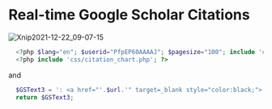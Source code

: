 # Real-time Google Scholar Citations

![Xnip2021-12-22_09-07-15](https://user-images.githubusercontent.com/31528604/147017664-9b1b720d-ed2c-4a1b-914d-a6e78775f732.jpg)

```php
  <?php $lang="en"; $userid="PfpEP60AAAAJ"; $pagesize="100"; include 'css/curl.php'; ?>
  <?php include 'css/citation_chart.php'; ?> 
```

and 

```php
  $GSText3 = ': <a href="'.$url.'" target=_blank style="color:black;">'.$citations.'</a>';
  return $GSText3;
```
